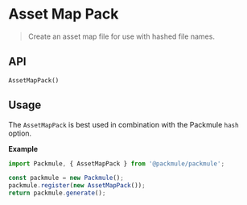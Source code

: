 # Asset Map Pack
> Create an asset map file for use with hashed file names.

## API
`AssetMapPack()`

## Usage

The `AssetMapPack` is best used in combination with the Packmule `hash` option.

**Example**

```ts
import Packmule, { AssetMapPack } from '@packmule/packmule';

const packmule = new Packmule();
packmule.register(new AssetMapPack());
return packmule.generate();
```
